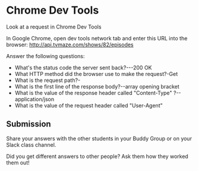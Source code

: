 # Chrome Dev Tools

Look at a request in Chrome Dev Tools

In Google Chrome, open dev tools network tab and enter this URL into the browser: http://api.tvmaze.com/shows/82/episodes

Answer the following questions:

- What's the status code the server sent back?---200 OK
- What HTTP method did the browser use to make the request?-Get
- What is the request path?-
- What is the first line of the response body?--array opening bracket
- What is the value of the response header called "Content-Type" ?--application/json
- What is the value of the request header called "User-Agent"

## Submission

Share your answers with the other students in your Buddy Group or on your Slack class channel.

Did you get different answers to other people? Ask them how they worked them out!
